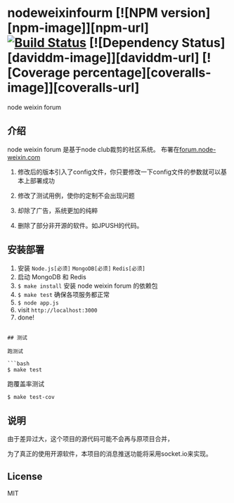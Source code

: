 # nodeweixinfourm [![NPM version][npm-image]][npm-url] [![Build Status][travis-image]][travis-url] [![Dependency Status][daviddm-image]][daviddm-url] [![Coverage percentage][coveralls-image]][coveralls-url]

node weixin forum


## 介绍

node weixin forum 是基于node club裁剪的社区系统。
布署在[forum.node-weixin.com](http://forum.node-weixin.com)

1. 修改后的版本引入了config文件，你只要修改一下config文件的参数就可以基本上部署成功
2. 修改了测试用例，使你的定制不会出现问题

3. 却除了广告，系统更加的纯粹

4. 删除了部分非开源的软件。如JPUSH的代码。


## 安装部署

1. 安装 `Node.js[必须]` `MongoDB[必须]` `Redis[必须]`
2. 启动 MongoDB 和 Redis
3. `$ make install` 安装 node weixin forum 的依赖包
5. `$ make test` 确保各项服务都正常
6. `$ node app.js`
7. visit `http://localhost:3000`
8. done!
```

## 测试

跑测试

```bash
$ make test
```

跑覆盖率测试

```bash
$ make test-cov
```

## 说明

由于差异过大，这个项目的源代码可能不会再与原项目合并，

为了真正的使用开源软件，本项目的消息推送功能将采用socket.io来实现。

## License

MIT

[travis-image]:https://img.shields.io/travis/node-weixin/nodeweixinforum.svg
[travis-url]: https://travis-ci.org/node-weixin/nodeweixinforum

[coverage-image]: https://img.shields.io/coveralls/node-weixin/nodeweixinforum.svg

[coverage-url]: https://coveralls.io/r/node-weixin/nodeweixinforum?branch=master

[david-image]: https://img.shields.io/david/node-weixin/nodeweixinforum.svg

[david-url]: https://david-dm.org/node-weixin/nodeweixinforum

[node-image]: https://img.shields.io/badge/node.js-%3E=_4.2-green.svg?style=flat-square

[node-url]: http://nodejs.org/download/
